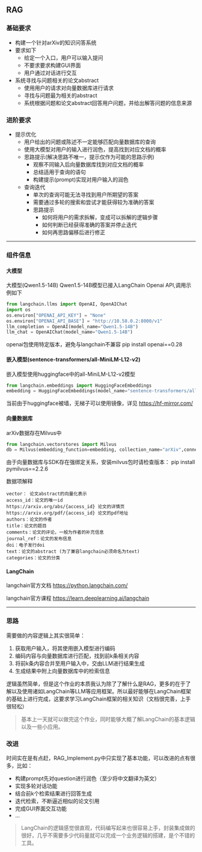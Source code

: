 ## RAG

### 基础要求
- 构建一个针对arXiv的知识问答系统
- 要求如下
    - 给定一个入口，用户可以输入提问
    - 不要求要求构建GUI界面
    - 用户通过对话进行交互
- 系统寻找与问题相关的论文abstract
    - 使用用户的请求对向量数据库进行请求
    - 寻找与问题最为相关的abstract
    - 系统根据问题和论文abstract回答用户问题，并给出解答问题的信息来源

### 进阶要求
- 提示优化
    - 用户给出的问题或陈述不一定能够匹配向量数据库的查询
    - 使用大模型对用户的输入进行润色，提高找到对应文档的概率
    - 思路提示(解决思路不唯一，提示仅作为可能的思路示例)
        - 观察不同输入后向量数据库找到对应文档的概率
        - 总结适用于查询的语句
        - 构建提示(prompt)实现对用户输入的润色
    - 查询迭代
        - 单次的查询可能无法寻找到用户所期望的答案
        - 需要通过多轮的搜索和尝试才能获得较为准确的答案
        - 思路提示
            - 如何将用户的需求拆解，变成可以拆解的逻辑步骤
            - 如何判断已经获得准确的答案并停止迭代
            - 如何再思路偏移后进行修正

---------

### 组件信息

#### 大模型
大模型(Qwen1.5-14B)
Qwen1.5-14B模型已接入LangChain Openai API,调用示例如下
``` python
from langchain.llms import OpenAI, OpenAIChat
import os
os.environ["OPENAI_API_KEY"] = "None"
os.environ["OPENAI_API_BASE"] = "http://10.58.0.2:8000/v1"
llm_completion = OpenAI(model_name="Qwen1.5-14B")
llm_chat = OpenAIChat(model_name="Qwen1.5-14B")
```
openai包使用特定版本，避免与langchain不兼容 pip install openai==0.28

#### 嵌入模型(sentence-transformers/all-MiniLM-L12-v2)
嵌入模型使用huggingface中的all-MiniLM-L12-v2模型
``` python
from langchain.embeddings import HuggingFaceEmbeddings
embedding = HuggingFaceEmbeddings(model_name="sentence-transformers/all-MiniLM-L12-v2")
```
当前由于huggingface被墙，无梯子可以使用镜像，详见 https://hf-mirror.com/

#### 向量数据库
arXiv数据存在Milvus中
``` python
from langchain.vectorstores import Milvus
db = Milvus(embedding_function=embedding, collection_name="arXiv",connection_args={"host": "172.29.4.47", "port": "19530"})
```
由于向量数据库与SDK存在强绑定关系，安装milvus包时请检查版本： pip install pymilvus==2.2.6

数据项解释
```
vector： 论文abstract的向量化表示
access_id：论文的唯一id
https://arxiv.org/abs/{access_id} 论文的详情页
https://arxiv.org/pdf/{access_id} 论文的pdf地址
authors：论文的作者
title：论文的题目
comments：论文的评论，一般为作者的补充信息
journal_ref：论文的发布信息
doi：电子发行doi
text：论文的abstract (为了兼容langchain必须命名为text)
categories：论文的分类
```

#### LangChain
langchain官方文档 https://python.langchain.com/

langchain官方课程 https://learn.deeplearning.ai/langchain

----------

### 思路

需要做的内容逻辑上其实很简单：
1. 获取用户输入，将其使用嵌入模型进行编码
2. 编码内容与向量数据库进行匹配，找到前k条相关内容
3. 将前k条内容合并至用户输入中，交由LLM进行结果生成
4. 生成结果中附上向量数据库中的检索信息

逻辑虽然简单，但是这个作业的本质我认为除了了解什么是RAG，更多的在于了解以及使用诸如LangChain等LLM等应用框架。所以最好能够在LangChain框架的基础上进行完成，这要求学习LangChain框架的相关知识（文档很完善，上手很轻松）

> 基本上一天就可以做完这个作业，同时能够大概了解LangChain的基本逻辑以及一些小应用。

### 改进

时间实在是有点赶，RAG_Implement.py中只实现了基本功能，可以改进的点有很多，比如：
- 构建prompt先对question进行润色（至少将中文翻译为英文）
- 实现多轮对话功能
- 结合前k个检索结果进行回答生成
- 迭代检索，不断逼近相似的论文引用
- 完成GUI界面交互功能
- ...

> LangChain的逻辑感觉很直观，代码编写起来也很容易上手，封装集成做的很好，几乎不需要多少代码量就可以完成一个业务逻辑的搭建，是个不错的工具。